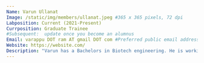 ```yaml
---
Name: Varun Ullanat
Image: /static/img/members/ullanat.jpeg #365 x 365 pixels, 72 dpi
Labposition: Current (2021-Present)
Currposition: Graduate Trainee
#Subsequent:  update once you become an alumnus
Email: varappu DOT ram AT gmail DOT com #Preferred public email address
Website: https://website.com/
Description: "Varun has a Bachelors in Biotech engineering. He is working on inference-based method development projects in integrative modeling."
---
```

